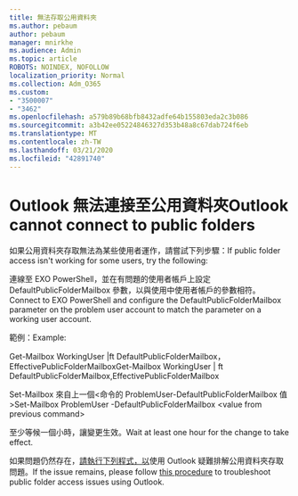 ```yaml
---
title: 無法存取公用資料夾
ms.author: pebaum
author: pebaum
manager: mnirkhe
ms.audience: Admin
ms.topic: article
ROBOTS: NOINDEX, NOFOLLOW
localization_priority: Normal
ms.collection: Adm_O365
ms.custom:
- "3500007"
- "3462"
ms.openlocfilehash: a579b89b68bfb8432adfe64b155803eda2c3b086
ms.sourcegitcommit: a3b42ee05224846327d353b48a8c67dab724f6eb
ms.translationtype: MT
ms.contentlocale: zh-TW
ms.lasthandoff: 03/21/2020
ms.locfileid: "42891740"
---
```

# <a name="outlook-cannot-connect-to-public-folders"></a><span data-ttu-id="7e904-102">Outlook 無法連接至公用資料夾</span><span class="sxs-lookup"><span data-stu-id="7e904-102">Outlook cannot connect to public folders</span></span>

<span data-ttu-id="7e904-103">如果公用資料夾存取無法為某些使用者運作，請嘗試下列步驟：</span><span class="sxs-lookup"><span data-stu-id="7e904-103">If public folder access isn't working for some users, try the following:</span></span>

<span data-ttu-id="7e904-104">連線至 EXO PowerShell，並在有問題的使用者帳戶上設定 DefaultPublicFolderMailbox 參數，以與使用中使用者帳戶的參數相符。</span><span class="sxs-lookup"><span data-stu-id="7e904-104">Connect to EXO PowerShell and configure the DefaultPublicFolderMailbox parameter on the problem user account to match the parameter on a working user account.</span></span>

<span data-ttu-id="7e904-105">範例：</span><span class="sxs-lookup"><span data-stu-id="7e904-105">Example:</span></span>

<span data-ttu-id="7e904-106">Get-Mailbox WorkingUser |ft DefaultPublicFolderMailbox，EffectivePublicFolderMailbox</span><span class="sxs-lookup"><span data-stu-id="7e904-106">Get-Mailbox WorkingUser | ft DefaultPublicFolderMailbox,EffectivePublicFolderMailbox</span></span>

<span data-ttu-id="7e904-107">Set-Mailbox 來自上一個\<命令的 ProblemUser-DefaultPublicFolderMailbox 值></span><span class="sxs-lookup"><span data-stu-id="7e904-107">Set-Mailbox ProblemUser -DefaultPublicFolderMailbox \<value from previous command></span></span>

<span data-ttu-id="7e904-108">至少等候一個小時，讓變更生效。</span><span class="sxs-lookup"><span data-stu-id="7e904-108">Wait at least one hour for the change to take effect.</span></span>

<span data-ttu-id="7e904-109">如果問題仍然存在，[請執行下列程式，以](https://aka.ms/pfcte)使用 Outlook 疑難排解公用資料夾存取問題。</span><span class="sxs-lookup"><span data-stu-id="7e904-109">If the issue remains, please follow [this procedure](https://aka.ms/pfcte) to troubleshoot public folder access issues using Outlook.</span></span>